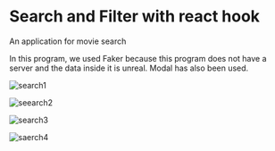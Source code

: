 # Search and Filter with react hook

An application for movie search

In this program, we used Faker because this program does not have a server and the data inside it is unreal.
Modal has also been used.


![search1](https://user-images.githubusercontent.com/91362381/163591220-b46a1a95-4332-44b0-b9bb-84bbf7390dec.jpg)


![seearch2](https://user-images.githubusercontent.com/91362381/163591230-9296f9eb-dc03-4bb7-b46b-f60f34b63daf.jpg)


![search3](https://user-images.githubusercontent.com/91362381/163591240-6c390737-8ec9-4d0c-9df3-ced3e833b150.jpg)


![saerch4](https://user-images.githubusercontent.com/91362381/163591251-8c216873-05d2-40f3-a062-268cc6448084.jpg)
